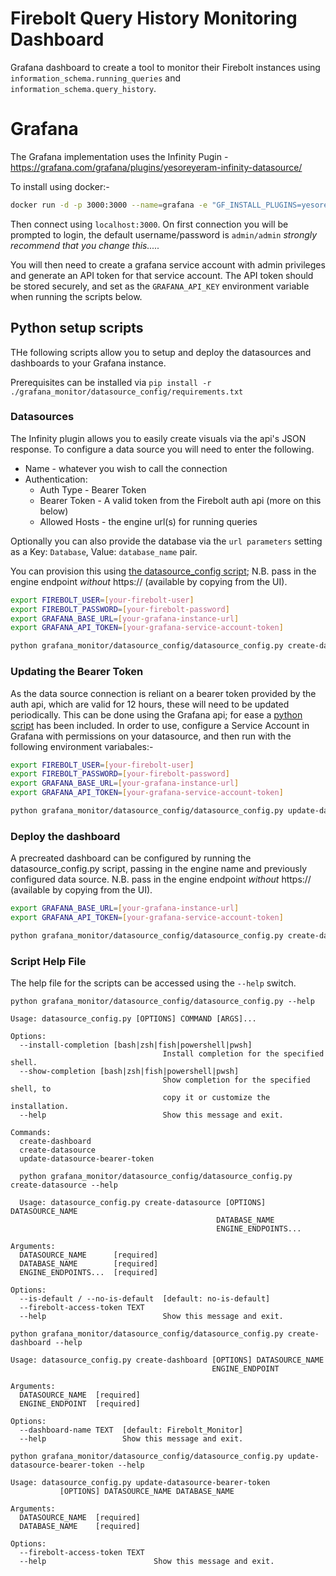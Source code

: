 # Firebolt Query History Monitoring Dashboard

Grafana dashboard to create a tool to monitor their Firebolt instances using `information_schema.running_queries` and `information_schema.query_history`.

# Grafana

The Grafana implementation uses the Infinity Pugin - https://grafana.com/grafana/plugins/yesoreyeram-infinity-datasource/

To install using docker:-

```bash
docker run -d -p 3000:3000 --name=grafana -e "GF_INSTALL_PLUGINS=yesoreyeram-infinity-datasource" grafana/grafana-oss
```

Then connect using `localhost:3000`.  On first connection you will be prompted to login, the default username/password is `admin/admin` *strongly recommend that you change this.....*

You will then need to create a grafana service account with admin privileges and generate an API token for that service account.  The API token should be stored securely, and set as the `GRAFANA_API_KEY` environment variable when running the scripts below.

## Python setup scripts

THe following scripts allow you to setup and deploy the datasources and dashboards to your Grafana instance.

Prerequisites can be installed via `pip install -r ./grafana_monitor/datasource_config/requirements.txt`

### Datasources

The Infinity plugin allows you to easily create visuals via the api's JSON response.  To configure a data source you will need to enter the following.

* Name - whatever you wish to call the connection
* Authentication:
    * Auth Type - Bearer Token
    * Bearer Token - A valid token from the Firebolt auth api (more on this below)
    * Allowed Hosts - the engine url(s) for running queries

Optionally you can also provide the database via the `url parameters` setting as a Key: `Database`, Value: `database_name` pair.

You can provision this using [the datasource_config script](grafana_monitor/datasource_config/datasource_config.py); N.B. pass in the engine endpoint _without_ https:// (available by copying from the UI).

```bash
export FIREBOLT_USER=[your-firebolt-user]
export FIREBOLT_PASSWORD=[your-firebolt-password]
export GRAFANA_BASE_URL=[your-grafana-instance-url]
export GRAFANA_API_TOKEN=[your-grafana-service-account-token]

python grafana_monitor/datasource_config/datasource_config.py create-datasource [DATA_SOURCE_NAME] [DATABASE_NAME] [ENGINE_ENDPOINT]
```

### Updating the Bearer Token

As the data source connection is reliant on a bearer token provided by the auth api, which are valid for 12 hours, these will need to be updated periodically.  This can be done using the Grafana api; for ease a [python script](grafana_monitor/update_bearer_token/update_bearer_token.py) has been included.  In order to use, configure a Service Account in Grafana with permissions on your datasource, and then run with the following environment variabales:-

```bash
export FIREBOLT_USER=[your-firebolt-user]
export FIREBOLT_PASSWORD=[your-firebolt-password]
export GRAFANA_BASE_URL=[your-grafana-instance-url]
export GRAFANA_API_TOKEN=[your-grafana-service-account-token]

python grafana_monitor/datasource_config/datasource_config.py update-datasource-bearer-token [DATA_SOURCE_NAME] [DATABASE_NAME]
```

### Deploy the dashboard

A precreated dashboard can be configured by running the datasource_config.py script, passing in the engine name and previously configured data source.  N.B. pass in the engine endpoint _without_ https:// (available by copying from the UI).

```bash
export GRAFANA_BASE_URL=[your-grafana-instance-url]
export GRAFANA_API_TOKEN=[your-grafana-service-account-token]

python grafana_monitor/datasource_config/datasource_config.py create-dashboard [DATA_SOURCE_NAME] [ENGINE_ENDPOINT]
```

### Script Help File

The help file for the scripts can be accessed using the `--help` switch.

```
python grafana_monitor/datasource_config/datasource_config.py --help

Usage: datasource_config.py [OPTIONS] COMMAND [ARGS]...

Options:
  --install-completion [bash|zsh|fish|powershell|pwsh]
                                  Install completion for the specified shell.
  --show-completion [bash|zsh|fish|powershell|pwsh]
                                  Show completion for the specified shell, to
                                  copy it or customize the installation.
  --help                          Show this message and exit.

Commands:
  create-dashboard
  create-datasource
  update-datasource-bearer-token
```

```
  python grafana_monitor/datasource_config/datasource_config.py create-datasource --help

  Usage: datasource_config.py create-datasource [OPTIONS] DATASOURCE_NAME
                                              DATABASE_NAME
                                              ENGINE_ENDPOINTS...

Arguments:
  DATASOURCE_NAME      [required]
  DATABASE_NAME        [required]
  ENGINE_ENDPOINTS...  [required]

Options:
  --is-default / --no-is-default  [default: no-is-default]
  --firebolt-access-token TEXT
  --help                          Show this message and exit.
```

```
python grafana_monitor/datasource_config/datasource_config.py create-dashboard --help

Usage: datasource_config.py create-dashboard [OPTIONS] DATASOURCE_NAME
                                             ENGINE_ENDPOINT

Arguments:
  DATASOURCE_NAME  [required]
  ENGINE_ENDPOINT  [required]

Options:
  --dashboard-name TEXT  [default: Firebolt_Monitor]
  --help                 Show this message and exit.
```

```
python grafana_monitor/datasource_config/datasource_config.py update-datasource-bearer-token --help

Usage: datasource_config.py update-datasource-bearer-token
           [OPTIONS] DATASOURCE_NAME DATABASE_NAME

Arguments:
  DATASOURCE_NAME  [required]
  DATABASE_NAME    [required]

Options:
  --firebolt-access-token TEXT
  --help                        Show this message and exit.
```